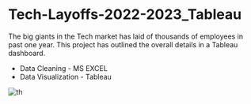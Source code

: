 # Tech-Layoffs-2022-2023_Tableau
The big giants in the Tech market has laid of thousands of employees in past one year.
This project has outlined the overall details in a Tableau dashboard.
- Data Cleaning - MS EXCEL
- Data Visualization - Tableau








![th](https://user-images.githubusercontent.com/120978882/218876515-622dc808-a252-408f-ab6f-e5c29a97bd1f.jpeg)
